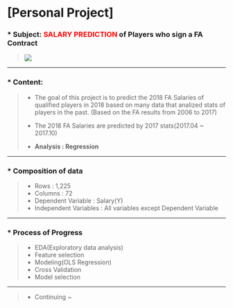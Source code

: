 # [Personal Project]

### * Subject: <font color="red">SALARY PREDICTION</font> of Players who sign a FA Contract<br>
>![](http://news.sportslogos.net/wp-content/uploads/2014/09/MLB.png)
---
### * Content:
>    * The goal of this project is to predict the 2018 FA Salaries of qualified players in 2018 based on many data that analized stats of players in the past. (Based on the FA results from 2006 to 2017)
>
>    * The 2018 FA Salaries are predicted by 2017 stats(2017.04 ~ 2017.10)
>
>    * **Analysis : Regression**
---
### * Composition of data
>    * Rows : 1,225
>    * Columns : 72
>    * Dependent Variable : Salary(Y)
>    * Independent Variables : All variables except Dependent Variable
---
### * Process of Progress
>    * EDA(Exploratory data analysis)
>    * Feature selection
>    * Modeling(OLS Regression)
>    * Cross Validation
>    * Model selection
---
>    * Continuing ~
